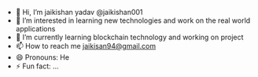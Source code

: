 - 👋 Hi, I’m jaikishan yadav @jaikishan001
- 👀 I’m interested in learning new technologies and work on the real world applications 
- 🌱 I’m currently learning blockchain technology and working on project
- 📫 How to reach me jaikisan94@gmail.com
- 😄 Pronouns: He
- ⚡ Fun fact: ...

<!---
jaikishan001/jaikishan001 is a ✨ special ✨ repository because its `README.md` (this file) appears on your GitHub profile.
You can click the Preview link to take a look at your changes.
--->
